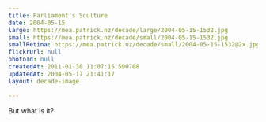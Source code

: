 ```yaml
---
title: Parliament's Sculture
date: 2004-05-15
large: https://mea.patrick.nz/decade/large/2004-05-15-1532.jpg
small: https://mea.patrick.nz/decade/small/2004-05-15-1532.jpg
smallRetina: https://mea.patrick.nz/decade/small/2004-05-15-1532@2x.jpg
flickrUrl: null
photoId: null
createdAt: 2011-01-30 11:07:15.590708
updatedAt: 2004-05-17 21:41:17
layout: decade-image

---
```

But what is it?

